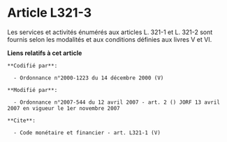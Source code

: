 # Article L321-3

Les services et activités énumérés aux articles L. 321-1 et L. 321-2 sont fournis selon les modalités et aux conditions
définies aux livres V et VI.

**Liens relatifs à cet article**

	**Codifié par**:

	  - Ordonnance n°2000-1223 du 14 décembre 2000 (V)

	**Modifié par**:

	  - Ordonnance n°2007-544 du 12 avril 2007 - art. 2 () JORF 13 avril 2007 en vigueur le 1er novembre 2007

	**Cite**:

	  - Code monétaire et financier - art. L321-1 (V)
